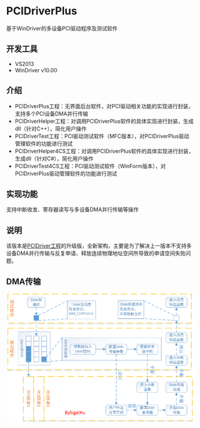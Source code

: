 # PCIDriverPlus
基于WinDriver的多设备PCI驱动程序及测试软件
## 开发工具
* VS2013
* WinDriver v10.00
## 介绍
* PCIDriverPlus工程：无界面后台软件，对PCI驱动相关功能的实现进行封装，支持多个PCI设备DMA并行传输
* PCIDriverHelper工程：对调用PCIDriverPlus软件的具体实现进行封装，生成dll（针对C++），简化用户操作
* PCIDriverTest工程：PCI驱动测试软件（MFC版本），对PCIDriverPlus驱动管理软件的功能进行测试
* PCIDriverHelper4CS工程：对调用PCIDriverPlus软件的具体实现进行封装，生成dll（针对C#），简化用户操作
* PCIDriverTest4CS工程：PCI驱动测试软件（WinForm版本），对PCIDriverPlus驱动管理软件的功能进行测试
## 实现功能
支持中断收发、寄存器读写与多设备DMA并行传输等操作
## 说明
该版本是[PCIDriver工程](https://github.com/SigalHu/PCIDriver)的升级版，全新架构，主要是为了解决上一版本不支持多设备DMA并行传输与反复申请、释放连续物理地址空间所导致的申请空间失败问题。
## DMA传输
![image](https://github.com/SigalHu/PCIDriverPlus/raw/master/img/DMA写操作.png)
